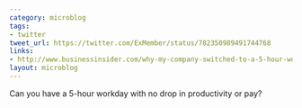 ```yaml
---
category: microblog
tags:
- twitter
tweet_url: https://twitter.com/ExMember/status/782350989491744768
links:
- http://www.businessinsider.com/why-my-company-switched-to-a-5-hour-workday-and-how-you-can-make-it-work-for-you-2016-9
layout: microblog
---
```

Can you have a 5-hour workday with no drop in productivity or pay?
